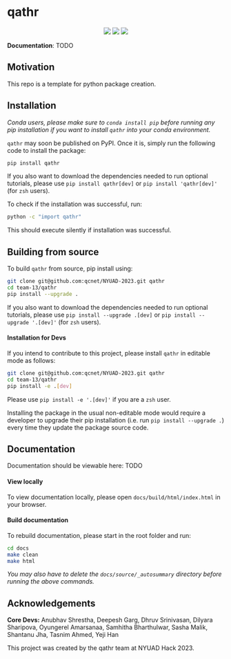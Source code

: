 # qathr
<p align="center">
  <img src="https://img.shields.io/static/v1?style=for-the-badge&label=code-status&message=Good&color=orange"/>
  <img src="https://img.shields.io/static/v1?style=for-the-badge&label=initial-commit&message=Shantanu&color=inactive"/>
    <img src="https://img.shields.io/static/v1?style=for-the-badge&label=maintainer&message=qathr&color=inactive"/>
</p>


**Documentation**: TODO

## Motivation

This repo is a template for python package creation.

## Installation

*Conda users, please make sure to `conda install pip` before running any pip installation if you want to install `qathr` into your conda environment.*

`qathr` may soon be published on PyPI. Once it is, simply run the following code to install the package:

```bash
pip install qathr
```
If you also want to download the dependencies needed to run optional tutorials, please use `pip install qathr[dev]` or `pip install 'qathr[dev]'` (for `zsh` users).


To check if the installation was successful, run:

```bash
python -c "import qathr"
```

This should execute silently if installation was successful.

## Building from source

To build `qathr` from source, pip install using:

```bash
git clone git@github.com:qcnet/NYUAD-2023.git qathr
cd team-13/qathr
pip install --upgrade .
```

If you also want to download the dependencies needed to run optional tutorials, please use `pip install --upgrade .[dev]` or `pip install --upgrade '.[dev]'` (for `zsh` users).

#### Installation for Devs

If you intend to contribute to this project, please install `qathr` in editable mode as follows:
```bash
git clone git@github.com:qcnet/NYUAD-2023.git qathr
cd team-13/qathr
pip install -e .[dev]
```

Please use `pip install -e '.[dev]'` if you are a `zsh` user.

Installing the package in the usual non-editable mode would require a developer to upgrade their pip installation (i.e. run `pip install --upgrade .`) every time they update the package source code.

## Documentation

Documentation should be viewable here: TODO

#### View locally


To view documentation locally, please open `docs/build/html/index.html` in your browser.


#### Build documentation 

To rebuild documentation, please start in the root folder and run:

```sh
cd docs
make clean
make html
```

*You may also have to delete the `docs/source/_autosummary` directory before running the above commands.*


## Acknowledgements

**Core Devs:** Anubhav Shrestha, Deepesh Garg, Dhruv Srinivasan, Dilyara Sharipova, Oyungerel Amarsanaa, Samhitha Bharthulwar, Sasha Malik, Shantanu Jha, Tasnim Ahmed, Yeji Han


This project was created by the qathr team at NYUAD Hack 2023.

